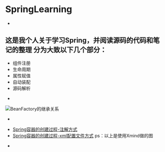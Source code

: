 # SpringLearning
 -
这是我个人关于学习Spring，并阅读源码的代码和笔记的整理
分为大致以下几个部分：
 -
+ 组件注册
+ 生命周期
+ 属性赋值
+ 自动装配
+ 源码解析

 -
 
 ![BeanFactory的继承关系](图片地址)
 

 -
 + [Spring容器的创建过程-注解方式](/document/Spring容器的创建过程-注解方式.xmind)
 + [Spring容器的创建过程-xml配置文件方式](/document/Spring容器的创建过程（XML配置方式）.xmind)
  ps：以上是使用Xmind做的图
-
